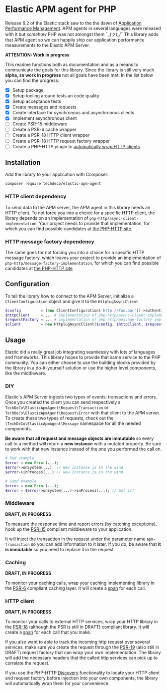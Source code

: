 # Elastic APM agent for PHP

Release 6.2 of the Elastic stack saw to the the dawn of [Application Performance Management](https://www.elastic.co/guide/en/apm/server/current/overview.html). APM agents in several languages were released with it but _somehow_ PHP was not amongst them ¯\_(ツ)_/¯ This library adds that APM agent so we can happily ship our application performance measurements to the Elastic APM Server.

**ATTENTION: Work in progress**

This readme functions both as documentation and as a means to communicate the goals for this library. Since the library is still very much **alpha, so work in progress** not all goals have been met. In the list below you can find the progress:

- [x] Setup package
- [x] Setup tooling around tests an code quality
- [x] Setup acceptance tests
- [x] Create messages and requests
- [x] Create interface for synchronous and asynchronous clients
- [x] Implement asynchronous client
- [ ] Create PSR-15 middleware
- [ ] Create a PSR-6 cache wrapper
- [ ] Create a PSR-18 HTTP client wrapper
- [ ] Create a PSR-18 HTTP request factory wrapper
- [ ] Create a PHP-HTTP plugin to [automatically wrap HTTP clients](http://docs.php-http.org/en/latest/components/client-common.html)

## Installation

Add the library to your application with Composer:

```bash
composer require techdeco/elastic-apm-agent
```

### HTTP client dependency

To send data to the APM server, the APM agent in this library needs an HTTP client. To not force you into a choice for a specific HTTP client, the library depends on an implementation of `php-http/async-client-implementation`. Your project needs to provide that implementation, for which you can find possible candidates at [the PHP-HTTP site](http://docs.php-http.org/en/latest/clients.html).

### HTTP message factory dependency

The same goes for not forcing you into a choice for a specific HTTP message factory, which leaves your project to provide an implementation of `php-http/message-factory-implementation`, for which you can find possible candidates at [the PHP-HTTP site](http://docs.php-http.org/en/latest/message/message-factory.html)

## Configuration

To tell the library how to connect to the APM Server, initialize a `ClientConfiguration` object and give it to the `HttplugAsyncClient`
```php
$config         = (new ClientConfiguration('http://foo.bar'))->authenticatedByToken('alloy');
$httpClient     = ... # Implementation of php-http/async-client-implementation
$requestFactory = ... # implementation of php-http/message-factory-implementation 
$client         = new HttplugAsyncClient($config, $httpClient, $requestFactory);
```

## Usage

Elastic did a really great job integrating seamlessly with lots of languages and frameworks. This library hopes to provide that same service to the PHP community. You can either choose to use the building blocks provided by the library in a do-it-yourself solution or use the higher level components, like the middleware.

### DIY

Elastic's APM Server ingests two types of events: transactions and errors. Once you created the client you can send respectively a `TechDeCo\ElasticApmAgent\Request\Transaction` or `TechDeCo\ElasticApmAgent\Request\Error` with that client to the APM server. To create these two types of requests, check out the `\TechDeCo\ElasticApmAgent\Message` namespace for all the needed components.

**Be aware that all request and message objects are immutable** so every call to a method will return a **new instance** with a mutated property. Be sure to work with that new instance instead of the one you performed the call on.

```php
# Bad example
$error = new Error(...);
$error->onSystem(...); // New instance is in the wind
$error->inProcess(...) // New instance is in the wind

# Good example
$error = new Error(...);
$error = $error->onSystem(...)->inProcess(...); // Got it!
```

### Middleware

**DRAFT, IN PROGRESS**

To measure the response time and report errors (by catching exceptions), hook up the [PSR-15](https://www.php-fig.org/psr/psr-15/) compliant middleware to your application.

It will inject the transaction in the request under the parameter name `apm-transaction` so you can add information to it later. If you do, be aware that **it is immutable** so you need to replace it in the request.

### Caching

**DRAFT, IN PROGRESS**

To monitor your caching calls, wrap your caching implementing library in the [PSR-6](https://www.php-fig.org/psr/psr-6/) compliant caching layer. It will create a [span](https://www.elastic.co/guide/en/apm/server/current/spans.html) for each call.

### HTTP client

**DRAFT, IN PROGRESS**

To monitor your calls to external HTTP services, wrap your HTTP library in the [PSR-18](https://github.com/php-fig/fig-standards/tree/master/proposed/http-client/) (although the PSR is still in DRAFT) compliant library. It will create a [span](https://www.elastic.co/guide/en/apm/server/current/spans.html) for each call that you make.

If you also want to able to track the incoming http request over several services, make sure you create the request through the [PSR-19](https://github.com/php-fig/fig-standards/tree/master/proposed/http-factory/) (also still in DRAFT) request factory that can wrap your own implementation. The library will add the necessary headers that the called http services can pick up to correlate the request.

If you use the PHP-HTTP [Discovery](http://docs.php-http.org/en/latest/discovery.html) functionality to locate your HTTP client and request factory before injection into your own components, the library will automatically wrap them for your convenience.
